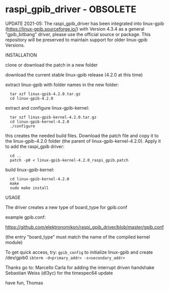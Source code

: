 # raspi_gpib_driver - OBSOLETE

UPDATE 2021-05:
The raspi_gpib_driver has been integrated into linux-gpib (https://linux-gpib.sourceforge.io/) with Version 4.3.4 as a general "gpib_bitbang" driver, please use the official source or package.
This repository will be preserved to maintain support for older linux-gpib Versions.

INSTALLATION

clone or download the patch in a new folder

download the current stable linux-gpib release (4.2.0 at this time)

extract linux-gpib with folder names in the new folder:

`  tar xzf linux-gpib-4.2.0.tar.gz`  
`  cd linux-gpib-4.2.0`

extract and configure linux-gpib-kernel:

`  tar xzf linux-gpib-kernel-4.2.0.tar.gz`  
`  cd linux-gpib-kernel-4.2.0`  
`  ./configure`

this creates the needed build files. Download the patch file and copy it to the linux-gpib-4.2.0 folder (the parent of linux-gpib-kernel-4.2.0). Apply it to add the raspi_gpib driver:

`  cd ..`  
`  patch -p0 < linux-gpib-kernel-4.2.0_raspi_gpib.patch`

build linux-gpib-kernel:

`  cd linux-gpib-kernel-4.2.0`  
`  make`  
`  sudo make install`  


USAGE

The driver creates a new type of board_type for gpib.conf

example gpib.conf:

https://github.com/elektronomikon/raspi_gpib_driver/blob/master/gpib.conf

(the entry "board_type" must match the name of the compiled kernel module)


To get quick access, try:
`gpib_config` to initialize linux-gpib and create /dev/gpib0
`ibterm -d<primary_addr> -s<secondary_addr>`

Thanks go to:
Marcello Carla for adding the interrupt driven handshake
Sebastian Weiss (dl3yc) for the timespec64 update

have fun,
Thomas
